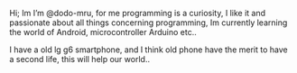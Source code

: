 
Hi;
Im I’m @dodo-mru, for me programming is a curiosity, I like it and passionate about all things concerning programming,
Im currently learning the world of Android, microcontroller Arduino etc..

I have a old lg g6 smartphone, and I think old phone have the merit to have a second life, this will help our world..


